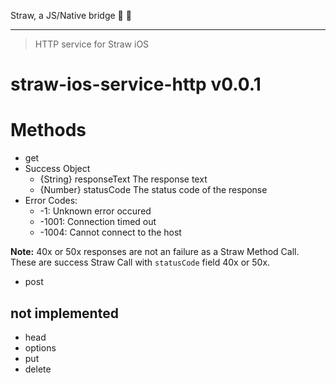 Straw, a JS/Native bridge :tropical_drink: :tropical_drink:

----

> HTTP service for Straw iOS

# straw-ios-service-http v0.0.1

# Methods

- get
 - Success Object
   - {String} responseText The response text
   - {Number} statusCode The status code of the response
 - Error Codes:
   - -1: Unknown error occured
   - -1001: Connection timed out
   - -1004: Cannot connect to the host

**Note:** 40x or 50x responses are not an failure as a Straw Method Call. These are success Straw Call with `statusCode` field 40x or 50x.

- post

## not implemented
- head
- options
- put
- delete

